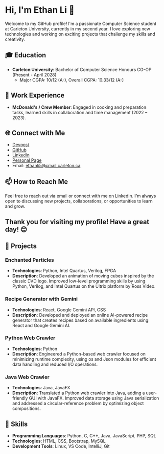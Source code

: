 # Hi, I'm Ethan Li 👋

Welcome to my GitHub profile! I'm a passionate Computer Science student at Carleton University, currently in my second year. I love exploring new technologies and working on exciting projects that challenge my skills and creativity.


## 🎓 Education

- **Carleton University**: Bachelor of Computer Science Honours CO-OP (Present - April 2028)
  - Major CGPA: 10/12 (A-), Overall CGPA: 10.33/12 (A-)

## 💼 Work Experience

- **McDonald's / Crew Member**: Engaged in cooking and preparation tasks, learned skills in collaboration and time management (2022 – 2023).

## 🌐 Connect with Me

- [Devpost](#)
- [GitHub](https://github.com/EthanLi0316)
- [LinkedIn](#)
- [Personal Page](#)
- Email: ethanli5@cmail.carleton.ca

## 📫 How to Reach Me

Feel free to reach out via email or connect with me on LinkedIn. I'm always open to discussing new projects, collaborations, or opportunities to learn and grow.

Thank you for visiting my profile! Have a great day! 😊
---

## 🚀 Projects

### Enchanted Particles
- **Technologies**: Python, Intel Quartus, Verilog, FPGA
- **Description**: Developed an animation of moving cubes inspired by the classic DVD logo. Improved low-level programming skills by using Python, Verilog, and Intel Quartus on the Ultrix platform by Ross Video.

### Recipe Generator with Gemini
- **Technologies**: React, Google Gemini API, CSS
- **Description**: Developed and deployed an online AI-powered recipe generator that creates recipes based on available ingredients using React and Google Gemini AI.

### Python Web Crawler
- **Technologies**: Python
- **Description**: Engineered a Python-based web crawler focused on minimizing runtime complexity, using os and Json modules for efficient data handling and reduced I/O operations.

### Java Web Crawler
- **Technologies**: Java, JavaFX
- **Description**: Translated a Python web crawler into Java, adding a user-friendly GUI with JavaFX. Improved data storage using Java serialization and addressed a circular-reference problem by optimizing object compositions.

## 🌱 Skills

- **Programming Languages**: Python, C, C++, Java, JavaScript, PHP, SQL
- **Technologies**: HTML, CSS, Bootstrap, MySQL
- **Development Tools**: Linux, VS Code, IntelliJ, Git
